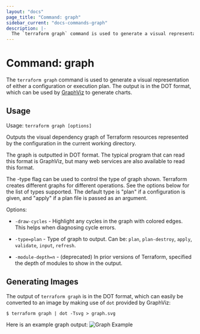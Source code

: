 ```yaml
---
layout: "docs"
page_title: "Command: graph"
sidebar_current: "docs-commands-graph"
description: |-
  The `terraform graph` command is used to generate a visual representation of either a configuration or execution plan. The output is in the DOT format, which can be used by GraphViz to generate charts.
---
```


# Command: graph

The `terraform graph` command is used to generate a visual
representation of either a configuration or execution plan.
The output is in the DOT format, which can be used by
[GraphViz](http://www.graphviz.org) to generate charts.


## Usage

Usage: `terraform graph [options]`

Outputs the visual dependency graph of Terraform resources represented by the
configuration in the current working directory.

The graph is outputted in DOT format. The typical program that can
read this format is GraphViz, but many web services are also available
to read this format.

The -type flag can be used to control the type of graph shown. Terraform
creates different graphs for different operations. See the options below
for the list of types supported. The default type is "plan" if a
configuration is given, and "apply" if a plan file is passed as an
argument.

Options:

* `-draw-cycles`    - Highlight any cycles in the graph with colored edges.
                      This helps when diagnosing cycle errors.

* `-type=plan`      - Type of graph to output. Can be: `plan`, `plan-destroy`, `apply`,
                      `validate`, `input`, `refresh`.

* `-module-depth=n` - (deprecated) In prior versions of Terraform, specified the
                      depth of modules to show in the output.

## Generating Images

The output of `terraform graph` is in the DOT format, which can
easily be converted to an image by making use of `dot` provided
by GraphViz:

```shell
$ terraform graph | dot -Tsvg > graph.svg
```

Here is an example graph output:
![Graph Example](docs/graph-example.png)
